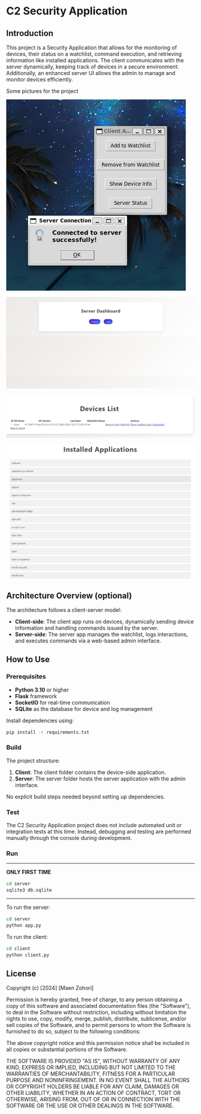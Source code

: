 # C2 Security Application

## Introduction

This project is a Security Application that allows for the monitoring of devices, their status on a watchlist, command execution, and retrieving information like installed applications. The client communicates with the server dynamically, keeping track of devices in a secure environment. Additionally, an enhanced server UI allows the admin to manage and monitor devices efficiently.

Some pictures for the project

![Client APP](pics/image.png)

![Server Dashboard](pics/image-1.png)

![Devices List](pics/image-2.png)

![Installed Applications List](pics/image-3.png)


## Architecture Overview (optional)

The architecture follows a client-server model:
- **Client-side**: The client app runs on devices, dynamically sending device information and handling commands issued by the server.
- **Server-side**: The server app manages the watchlist, logs interactions, and executes commands via a web-based admin interface.

## How to Use

### Prerequisites
- **Python 3.10** or higher
- **Flask** framework
- **SocketIO** for real-time communication
- **SQLite** as the database for device and log management

Install dependencies using:
```bash
pip install -r requirements.txt
```

### Build
The project structure:
1. **Client**: The client folder contains the device-side application.
2. **Server**: The server folder hosts the server application with the admin interface.

No explicit build steps needed beyond setting up dependencies.

### Test
The C2 Security Application project does not include automated unit or integration tests at this time. Instead, debugging and testing are performed manually through the console during development.

### Run

*********************
**ONLY FIRST TIME**
```bash
cd server
sqlite3 db.sqlite
```
*********************

To run the server:
```bash
cd server
python app.py
```

To run the client:
```bash
cd client
python client.py
```

## License

Copyright (c) [2024] [Maen Zohori]

Permission is hereby granted, free of charge, to any person obtaining a copy
of this software and associated documentation files (the "Software"), to deal
in the Software without restriction, including without limitation the rights
to use, copy, modify, merge, publish, distribute, sublicense, and/or sell
copies of the Software, and to permit persons to whom the Software is
furnished to do so, subject to the following conditions:

The above copyright notice and this permission notice shall be included in all
copies or substantial portions of the Software.

THE SOFTWARE IS PROVIDED "AS IS", WITHOUT WARRANTY OF ANY KIND, EXPRESS OR
IMPLIED, INCLUDING BUT NOT LIMITED TO THE WARRANTIES OF MERCHANTABILITY,
FITNESS FOR A PARTICULAR PURPOSE AND NONINFRINGEMENT. IN NO EVENT SHALL THE
AUTHORS OR COPYRIGHT HOLDERS BE LIABLE FOR ANY CLAIM, DAMAGES OR OTHER
LIABILITY, WHETHER IN AN ACTION OF CONTRACT, TORT OR OTHERWISE, ARISING FROM,
OUT OF OR IN CONNECTION WITH THE SOFTWARE OR THE USE OR OTHER DEALINGS IN THE
SOFTWARE.